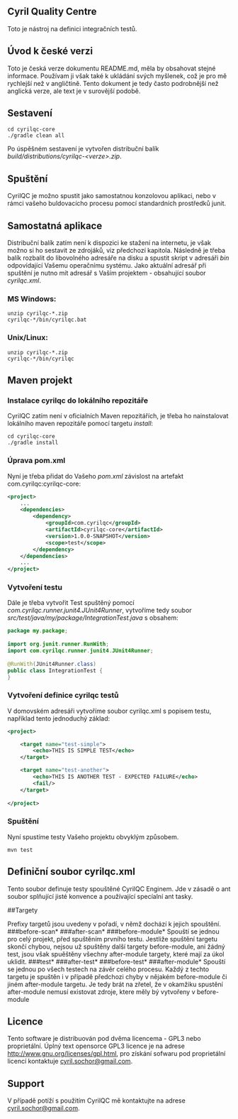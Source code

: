 Cyril Quality Centre
--------------------
Toto je nástroj na definici integračních testů.

Úvod k české verzi
------------------
Toto je česká verze dokumentu README.md, měla by obsahovat stejné informace. Používam ji však také k ukládání svých myšlenek, což je pro mě rychlejší než v angličtině. Tento dokument je tedy často podrobnější než anglická verze, ale text je v surovější podobě.

Sestavení
---------
```shell
cd cyrilqc-core
./gradle clean all
```


Po úspěšném sestavení je vytvořen distribuční balík *build/distributions/cyrilqc-&lt;verze&gt;.zip*.

Spuštění
--------
CyrilQC je možno spustit jako samostatnou konzolovou aplikaci, nebo v rámci vašeho buldovacícho procesu pomocí standardních prostředků junit.

## Samostatná aplikace
Distribuční balík zatím není k dispozici ke stažení na internetu, je však možno si ho sestavit ze zdrojáků, viz předchozí kapitola. Následně je třeba balík rozbalit do libovolného adresáře na disku a spustit skript v adresáři *bin* odpovídající Vašemu operačnímu systému. Jako aktuální adresář při spuštění je nutno mít adresář s Vaším projektem - obsahující soubor *cyrilqc.xml*.


### MS Windows:
```shell
unzip cyrilqc-*.zip
cyrilqc-*/bin/cyrilqc.bat
```

### Unix/Linux:
```shell
unzip cyrilqc-*.zip
cyrilqc-*/bin/cyrilqc
```

## Maven projekt

### Instalace cyrilqc do lokálního repozitáře  
CyrilQC zatím není v oficialních Maven repozitářích, je třeba ho nainstalovat lokálního maven repozitáře pomocí targetu *install*:

```shell
cd cyrilqc-core
./gradle install
```

### Úprava pom.xml
Nyní je třeba přidat do Vašeho *pom.xml* závislost na artefakt com.cyrilqc:cyrilqc-core:
```xml
<project>
    ...
    <dependencies>
        <dependency>
            <groupId>com.cyrilqc</groupId>
            <artifactId>cyrilqc-core</artifactId>
            <version>1.0.0-SNAPSHOT</version>
            <scope>test</scope>
        </dependency>
    </dependencies>
    ...
</project>
```

### Vytvoření testu
Dále je třeba vytvořit Test spuštěný pomocí *com.cyrilqc.runner.junit4.JUnit4Runner*, vytvoříme tedy soubor *src/test/java/my/package/IntegrationTest.java* s obsahem:
  
```java
package my.package;
    
import org.junit.runner.RunWith;
import com.cyrilqc.runner.junit4.JUnit4Runner;
    
@RunWith(JUnit4Runner.class)
public class IntegrationTest {
}
```
    
### Vytvoření definice cyrilqc testů
V domovském adresáři vytvoříme soubor cyrilqc.xml s popisem testu, například tento jednoduchý základ:

```xml
<project>

	<target name="test-simple">
		<echo>THIS IS SIMPLE TEST</echo>
	</target>

	<target name="test-another">
		<echo>THIS IS ANOTHER TEST - EXPECTED FAILURE</echo>
		<fail/>
	</target>
    	
</project>
```
    
### Spuštění
Nyní spustíme testy Vašeho projektu obvyklým způsobem.
        
```shell
mvn test
```
    

Definiční soubor cyrilqc.xml
----------------------------
Tento soubor definuje testy spouštěné CyrilQC Enginem. Jde v zásadě o ant soubor splňující jisté konvence a používající specíalní ant tasky.

##Targety

Prefixy targetů jsou uvedeny v pořadí, v němž dochází k jejich spouštění.
###before-scan*
###after-scan*
###before-module*
Spouští se jednou pro celý projekt, před spuštěním prvního testu. Jestliže spuštění targetu skončí chybou, nejsou už spuštěny další targety before-module, ani žádný test, jsou však spuěštěny všechny after-module targety, které mají za úkol uklidit.
###test*
###after-test*
###before-test*
###after-module*
Spouští se jednou po všech testech na závěr celého procesu. Každý z techto targetu je spuštěn i v případě předchozi chyby v nějakém before-module či jiném after-module targetu. Je tedy brát na zřetel, že v okamžiku spustění after-module nemusí existovat zdroje, ktere měly bý vytvořeny v before-module


Licence
-------
Tento software je distribuován pod dvěma licencema - GPL3 nebo proprietální.
Úplný text opensorce GPL3 licence je na adrese http://www.gnu.org/licenses/gpl.html, pro získání sofwaru pod proprietální licencí kontaktuje cyril.sochor@gmail.com.

Support
-------
V případě potíží s použitím CyrilQC mě kontaktujte na adrese cyril.sochor@gmail.com.


